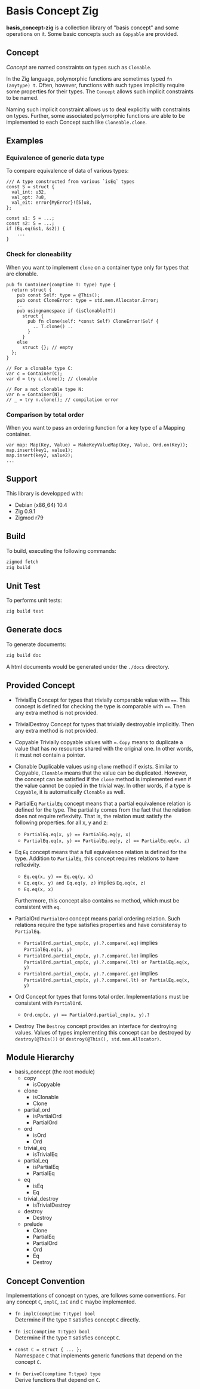# Basis Concept Zig

**basis_concept-zig** is a collection library of "basis concept" and some operations on it.
Some basic concepts such as `Copyable` are provided.


## Concept

*Concept* are named constraints on types such as `Clonable`.


In the Zig language, polymorphic functions are sometimes typed `fn (anytype) t`.
Often, however, functions with such types implicitly require some properties for their types.
The `Concept` allows such implicit constraints to be named.

Naming such implicit constraint allows us to deal explicitly with constraints on types.
Further, some associated polymorphic functions are able to be implemented to each Concept such like `Cloneable.clone`.


## Examples

### Equivalence of generic data type

To compare equivalence of data of various types:

```
/// A type constructed from various `isEq` types
const S = struct {
  val_int: u32,
  val_opt: ?u8,
  val_eit: error{MyError}![5]u8,
};

const s1: S = ...;
const s2: S = ...;
if (Eq.eq(&s1, &s2)) {
    ...
}
```


### Check for cloneability

When you want to implement `clone` on a container type only for types that are clonable.

```
pub fn Container(comptime T: type) type {
  return struct {
    pub const Self: type = @This();
    pub const CloneError: type = std.mem.Allocator.Error;
    ..
    pub usingnamespace if (isClonable(T))
      struct {
        pub fn clone(self: *const Self) CloneError!Self {
          .. T.clone() ..
        }
      }
    else
      struct {}; // empty
  };
}

// For a clonable type C:
var c = Container(C);
var d = try c.clone(); // clonable

// For a not clonable type N:
var n = Container(N);
// _ = try n.clone(); // compilation error
```


### Comparison by total order

When you want to pass an ordering function for a key type of a Mapping container.

```
var map: Map(Key, Value) = MakeKeyValueMap(Key, Value, Ord.on(Key));
map.insert(key1, value1);
map.insert(key2, value2);
...
```


## Support

This library is developped with:

- Debian (x86_64) 10.4
- Zig 0.9.1
- Zigmod r79


## Build

To build, executing the following commands:

```sh
zigmod fetch
zig build
```


## Unit Test

To performs unit tests:

```sh
zig build test
```


## Generate docs

To generate documents:

```sh
zig build doc
```

A html documents would be generated under the `./docs` directory.


## Provided Concept

- TrivialEq
  Concept for types that trivially comparable value with `==`.
  This concept is defined for checking the type is comparable with `==`.
  Then any extra method is not provided.

- TrivialDestroy
  Concept for types that trivially destroyable implicitly.
  Then any extra method is not provided.

- Copyable
  Trivially copyable values with `=`.
  `Copy` means to duplicate a value that has no resources shared with the original one.
  In other words, it must not contain a pointer.

- Clonable
  Duplicable values using `clone` method if exists.
  Similar to Copyable, `Clonable` means that the value can be duplicated. However, the concept can be satisfied if the `clone` method is implemented even if the value cannot be copied in the trivial way.
  In other words, if a type is `Copyable`, it is automatically `Clonable` as well.

- PartialEq
  `PartialEq` concept means that a partial equivalence relation is defined for the type.
  The partiality comes from the fact that the relation does not require reflexivity.
  That is, the relation must satisfy the following properties. for all x, y and z:

  - `PartialEq.eq(x, y) == PartialEq.eq(y, x)`
  - `PartialEq.eq(x, y) == PartialEq.eq(y, z) == PartialEq.eq(x, z)`

- Eq
  `Eq` concept means that a full equivalence relation is defined for the type.
  Addition to `PartialEq`, this concept requires relations to have reflexivity.

  - `Eq.eq(x, y) == Eq.eq(y, x)`
  - `Eq.eq(x, y) and Eq.eq(y, z)` implies `Eq.eq(x, z)`
  - `Eq.eq(x, x)`

  Furthermore, this concept also contains `ne` method, which must be consistent with `eq`.

- PartialOrd
  `PartialOrd` concept means parial ordering relation.
  Such relations require the type satisfies properties and have consistensy to `PartialEq`.

  - `PartialOrd.partial_cmp(x, y).?.compare(.eq)` implies `PartialEq.eq(x, y)`
  - `PartialOrd.partial_cmp(x, y).?.compare(.le)` implies `PartialOrd.partial_cmp(x, y).?.compare(.lt) or PartialEq.eq(x, y)`
  - `PartialOrd.partial_cmp(x, y).?.compare(.ge)` implies `PartialOrd.partial_cmp(x, y).?.compare(.lt) or PartialEq.eq(x, y)`


- Ord
  Concept for types that forms total order.
  Implementations must be consistent with `PartialOrd`.

  - `Ord.cmp(x, y) == PartialOrd.partial_cmp(x, y).?`

- Destroy
  The `Destroy` concept provides an interface for destroying values.
  Values of types implementing this concept can be destroyed by `destroy(@This())` or `destroy(@This(), std.mem.Allocator)`.


## Module Hierarchy


- basis_concept (the root module)
    - copy
		- isCopyable
    - clone
        - isClonable
        - Clone
    - partial_ord
        - isPartialOrd
        - PartialOrd
    - ord
        - isOrd
        - Ord
    - trivial_eq
        - isTrivialEq
    - partial_eq
        - isPartialEq
        - PartialEq
    - eq
        - isEq
        - Eq
    - trivial_destroy
        - isTrivialDestroy
    - destroy
        - Destroy
    - prelude
        - Clone
        - PartialEq
        - PartialOrd
        - Ord
        - Eq
        - Destroy


## Concept Convention

Implementations of concept on types, are follows some conventions.
For any concept `C`, `implC`, `isC` and `C` maybe implemented.

- `fn implC(comptime T:type) bool`  
    Determine if the type `T` satisfies concept `C` directly.

- `fn isC(comptime T:type) bool`  
    Determine if the type `T` satisfies concept `C`.

- `const C = struct { ... };`  
    Namespace `C` that implements generic functions that depend on the concept `C`.

- `fn DeriveC(comptime T:type) type`  
    Derive functions that depend on `C`.

